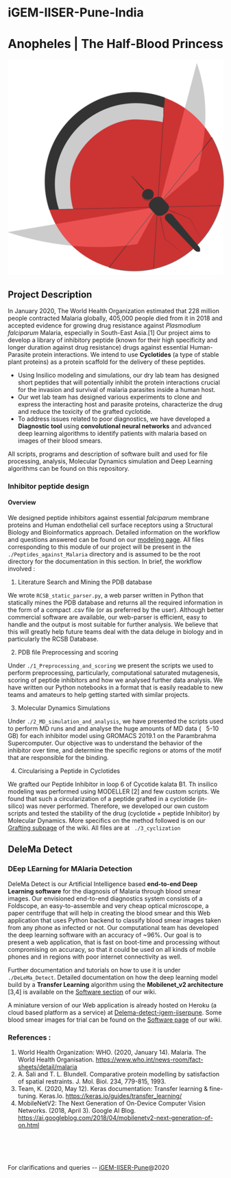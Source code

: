 # iGEM-IISER-Pune-India

# Anopheles | The Half-Blood Princess

![Project Logo](./DeleMa_Detect/static/favicon/android-chrome-512x512.png)


## Project Description

In January 2020, The World Health Organization estimated that 228 million people contracted Malaria globally, 405,000 people died from it in 2018 and accepted evidence for growing drug resistance against *Plasmodium falciparum* Malaria, especially in South-East Asia.[1] Our project aims to develop a library of inhibitory peptide (known for their high specificity and longer duration against drug resistance) drugs against essential Human-Parasite protein interactions. We intend to use **Cyclotides** (a type of stable plant proteins) as a protein scaffold for the delivery of these peptides. 

- Using Insilico modeling and simulations, our dry lab team has designed short peptides that will potentially inhibit the protein interactions crucial for the invasion and survival of malaria parasites inside a human host.
- Our wet lab team has designed various experiments to clone and express the interacting host and parasite proteins, characterize the drug and reduce the toxicity of the grafted cyclotide.
- To address issues related to poor diagnostics, we have developed a **Diagnostic tool** using **convolutional neural networks** and advanced deep learning algorithms to identify patients with malaria based on images of their blood smears.

All scripts, programs and description of software built and used for file processing, analysis, Molecular Dynamics simulation and Deep Learning algorithms  can be found on this repository. 

### Inhibitor peptide design

#### Overview 

We designed peptide inhibitors against essential *falciparum* membrane proteins and Human endothelial cell surface receptors using a Structural Biology and Bioinformatics approach. Detailed information on the workflow and questions answered can be found on our [modeling page](https://2020.igem.org/Team:IISER-Pune-India/Model). All files corresponding to this module of our project will be present in the ``` ./Peptides_against_Malaria``` directory and is assumed to be the root directory for the documentation in this section. In brief, the workflow involved : 

1. Literature Search and Mining the PDB database 

  We wrote ```RCSB_static_parser.py```, a web parser written in Python that statically mines the PDB database and returns all the required information in the form of a compact .csv file (or as preferred by the user). Although better commercial software are available, our web-parser is efficient, easy to handle and the output is most suitable for further analysis. We believe that this will greatly help future teams deal with the data deluge in biology and in particularly the RCSB Database.
  
2. PDB file Preprocessing and scoring

 Under ``` ./1_Preprocessing_and_scoring ``` we present the scripts we used to perform preprocessing, particularly, computational saturated mutagenesis, scoring of peptide inhibitors and how we analysed further data analysis. We have written our Python notebooks in a format that is easily readable to new teams and amateurs to help getting started with similar projects. 
  
3. Molecular Dynamics Simulations

  Under ``` ./2_MD_simulation_and_analysis ```, we have presented the scripts used to perform MD runs and and analyse the huge amounts of MD data ( $~$ 5-10 GB) for each inhibitor model using GROMACS 2019.1 on the Parambrahma Supercomputer. Our objective was to understand the behavior of the inhibitor over time, and determine the specific regions or atoms of the motif that are responsible for the binding. 

4. Circularising a Peptide in Cyclotides

We grafted our Peptide Inhibitor in loop 6 of Cycotide kalata B1. Th insilico modeling was performed using MODELLER [2] and few custom scripts. We found that such a circularization of a peptide grafted in a cyclotide (in-silico) was never performed. Therefore, we developed our own custom scripts and tested the stability of the drug (cyclotide + peptide Inhibitor) by Molecular Dynamics. More specifics on the method followed is on our [Grafting subpage](https://2020.igem.org/Team:IISER-Pune-India/Model#5) of the wiki. All files are at ``` ./3_cyclization```



## DeleMa Detect

### DEep LEarning for MAlaria Detection

DeleMa Detect is our Artificial Intelligence based **end-to-end Deep Learning software** for the diagnosis of Malaria through blood smear images. Our envisioned end-to-end diagnostics system consists of a Foldscope, an easy-to-assemble and very cheap optical microscope, a paper centrifuge that will help in creating the blood smear and this Web application that uses Python backend to classify blood smear images taken from any phone as infected or not. Our computational team has developed the deep learning software with an accuracy of ~96%. Our goal is to present a web application, that is fast on boot-time and processing without compromising on accuracy, so that it could be used on all kinds of mobile phones and in regions with poor internet connectivity as well.

Further documentation and tutorials on how to use it is under ``` ./DeLeMa_Detect ```. Detailed documentation on how the deep learning model build by a **Transfer Learning** algorithm using the **Mobilenet_v2 architecture** [3,4] is available on the [Software section](https://2020.igem.org/Team:IISER-Pune-India/Software) of our wiki. 

A miniature version of our Web application is already hosted on Heroku (a cloud based platform as a service) at [Delema-detect-igem-iiserpune](https://delema-detect-igem-iiserpune.herokuapp.com/). Some blood smear images for trial can be found on the [Software page](https://2020.igem.org/Team:IISER-Pune-India/Software) of our wiki.

### References : 

1. World Health Organization: WHO. (2020, January 14). Malaria. The World Health Organisation. https://www.who.int/news-room/fact-sheets/detail/malaria
2. A. Šali and T. L. Blundell. Comparative protein modelling by satisfaction of spatial restraints. J. Mol. Biol. 234, 779-815, 1993. 
3. Team, K. (2020, May 12). Keras documentation: Transfer learning & fine-tuning. Keras.Io. https://keras.io/guides/transfer_learning/
4.  MobileNetV2: The Next Generation of On-Device Computer Vision Networks. (2018, April 3). Google AI Blog. https://ai.googleblog.com/2018/04/mobilenetv2-next-generation-of-on.html


<br><br>
<br><br>
For clarifications and queries -- [iGEM-IISER-Pune](mailto:igem@sac.iiserpune.ac.in?subject=[igem20_github])@2020
